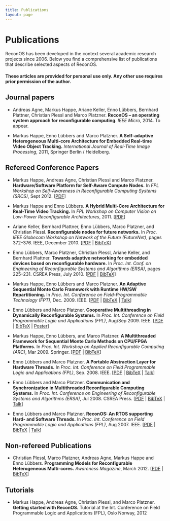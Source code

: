 ```yaml
---
title: Publications
layout: page
---
```

# Publications

ReconOS has been developed in the context several academic research projects since 2006. Below you find a comprehensive list of publications that describe selected aspects of ReconOS.

#### These articles are provided for personal use only. Any other use requires prior permission of the author.

## Journal papers

* Andreas Agne, Markus Happe, Ariane Keller, Enno Lübbers, Bernhard Plattner, Christian Plessl and Marco Platzner. **ReconOS – an operating system approach for reconfigurable computing**. *IEEE Micro*, 2014. To appear.

* Markus Happe, Enno Lübbers and Marco Platzner. **A Self-adaptive Heterogeneous Multi-core Architecture for Embedded Real-time Video Object Tracking.**
  *International Journal of Real-Time Image Processing*, 2011, Springer Berlin / Heidelberg.

## Refereed Conference Papers

* Markus Happe, Andreas Agne, Christian Plessl and Marco Platzner.
  **Hardware/Software Platform for Self-Aware Compute Nodes.**
  In *FPL Workshop on Self-Awareness in Reconfigurable Computing Systems (SRCS)*, Sept 2012.
  &#91;[PDF](happe12_fpl.pdf)&#93;

* Markus Happe and Enno Lübbers.
  **A Hybrid Multi-Core Architecture for Real-Time Video Tracking.**
  In *FPL Workshop on Computer Vision on Low-Power Reconfigurable Architectures*, 2011.
  &#91;[PDF](happe11_fpl.pdf)&#93;

* Ariane Keller, Bernhard Plattner, Enno Lübbers, Marco Platzner, and Christian Plessl.
  **Reconfigurable nodes for future networks.**
  In *Proc. IEEE Globecom Workshop on Network of the Future (FutureNet)*, pages 372–376. IEEE, December 2010.
  &#91;[PDF](keller10_futurenet.pdf) | [BibTeX](keller10_futurenet.bib)&#93;

* Enno Lübbers, Marco Platzner, Christian Plessl, Ariane Keller, and Bernhard Plattner.
  **Towards adaptive networking for embedded devices based on reconfigurable hardware.**
  In *Proc. Int. Conf. on Engineering of Reconfigurable Systems and Algorithms (ERSA)*, pages 225–231. CSREA Press, July 2010.
  &#91;[PDF](keller10_ersa.pdf) | [BibTeX](keller10_ersa.bib)&#93;

* Markus Happe, Enno Lübbers and Marco Platzner.
  **An Adaptive Sequential Monte Carlo Framework with Runtime HW/SW Repartitioning.**
  In *Proc. Int. Conference on Field-Programmable Technology (FPT)*, Dec. 2009. IEEE.
  &#91;[PDF](happe09_fpt.pdf) | [BibTeX](happe09_fpt.bib) | [Talk](happe09_fpt_slides.pdf)&#93;

* Enno Lübbers and Marco Platzner.
  **Cooperative Multithreading in Dynamically Reconfigurable Systems.**
  In *Proc. Int. Conference on Field Programmable Logic and Applications (FPL)*, Aug/Sep 2009. IEEE.
  &#91;[PDF](luebbers09_fpl.pdf) | [BibTeX](luebbers09_fpl.bib) | [Poster](luebbers09_fpl_poster.pdf)&#93;

* Markus Happe, Enno Lübbers, and Marco Platzner.
  **A Multithreaded Framework for Sequential Monte Carlo Methods on CPU/FPGA Platforms.**
  In *Proc. Int. Workshop on Applied Reconfigurable Computing (ARC)*, Mar 2009. Springer. &#91;[PDF](happe09_arc.pdf) | [BibTeX](happe09_arc.bib)&#93;

* Enno Lübbers and Marco Platzner.
  **A Portable Abstraction Layer for Hardware Threads.**
  In *Proc. Int. Conference on Field Programmable Logic and Applications (FPL)*, Sep. 2008. IEEE.
  &#91;[PDF](luebbers08_fpl.pdf) | [BibTeX](luebbers08_fpl.bib) | [Talk](luebbers08_fpl_slides.pdf)&#93;

* Enno Lübbers and Marco Platzner.
  **Communication and Synchronization in Multithreaded Reconfigurable Computing Systems.**
  In *Proc. Int. Conference on Engineering of Reconfigurable Systems and Algorithms (ERSA)*, Jul 2008. CSREA Press.
  &#91;[PDF](luebbers08_ersa.pdf) | [BibTeX](luebbers08_ersa.bib) | [Talk](luebbers08_ersa_slides.pdf)&#93;

* Enno Lübbers and Marco Platzner.
  **ReconOS: An RTOS supporting Hard- and Software Threads.**
  In *Proc. Int. Conference on Field Programmable Logic and Applications (FPL)*, Aug 2007. IEEE.
  &#91;[PDF](luebbers07_fpl.pdf) | [BibTeX](luebbers07_fpl.bib) | [Talk](luebbers07_fpl_slides.pdf)&#93;


## Non-refereed Publications

* Christian Plessl, Marco Platzner, Andreas Agne, Markus Happe and Enno Lübbers.
  **Programming Models for Reconfigurable Heterogeneous Multi-cores.**
  *Awareness Magazine*, March 2012.
  &#91;[PDF](2012_plessl_awareness_magazine.pdf) | [BibTeX](2012_plessl_awareness_magazine.bib)&#93;

## Tutorials

* Markus Happe, Andreas Agne, Christian Plessl, and Marco Platzner.
  **Getting started with ReconOS.**
  Tutorial at the Int. Conference on Field Programmable Logic and Applications (FPL), Oslo Norway, 2012
